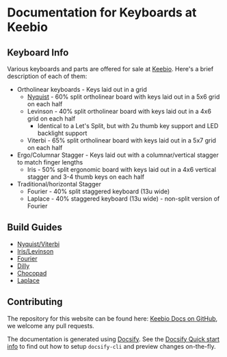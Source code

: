 # Documentation for Keyboards at Keebio

## Keyboard Info

Various keyboards and parts are offered for sale at [Keebio](https://keeb.io). Here's a brief description of each of them:

* Ortholinear keyboards - Keys laid out in a grid
  * [Nyquist](nyquist-info.md) - 60% split ortholinear board with keys laid out in a 5x6 grid on each half
  * Levinson - 40% split ortholinear board with keys laid out in a 4x6 grid on each half
    * Identical to a Let's Split, but with 2u thumb key support and LED backlight support
  * Viterbi - 65% split ortholinear board with keys laid out in a 5x7 grid on each half
* Ergo/Columnar Stagger - Keys laid out with a columnar/vertical stagger to match finger lengths
  * Iris - 50% split ergonomic board with keys laid out in a 4x6 vertical stagger and 3-4 thumb keys on each half
* Traditional/horizontal Stagger
  * Fourier - 40% split staggered keyboard \(13u wide\)
  * Laplace - 40% staggered keyboard \(13u wide\) - non-split version of Fourier

## Build Guides

* [Nyquist/Viterbi](nyquist-build-guide.md)
* [Iris/Levinson](iris-build-guide.md)
* [Fourier](https://imgur.com/a/wl0fS)
* [Dilly](dilly-build-guide.md)
* [Chocopad](chocopad-build-guide.md)
* [Laplace](laplace-build-log.md)

## Contributing

The repository for this website can be found here: [Keebio Docs on GitHub](https://github.com/keebio/keebio-docs/), we welcome any pull requests.

The documentation is generated using [Docsify](https://docsify.js.org/). See the [Docsify Quick start info](https://docsify.js.org/#/quickstart) to find out how to setup `docsify-cli` and preview changes on-the-fly.
